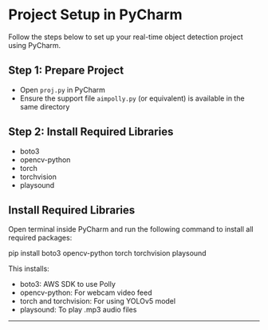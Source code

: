 # Project Setup in PyCharm

Follow the steps below to set up your real-time object detection project using PyCharm.

## Step 1: Prepare Project
- Open `proj.py` in PyCharm
- Ensure the support file `aimpolly.py` (or equivalent) is available in the same directory

## Step 2: Install Required Libraries
- boto3
- opencv-python
- torch
- torchvision
- playsound

## Install Required Libraries  
Open terminal inside PyCharm and run the following command to install all required packages:  

pip install boto3 opencv-python torch torchvision playsound  

This installs:  
- boto3: AWS SDK to use Polly  
- opencv-python: For webcam video feed  
- torch and torchvision: For using YOLOv5 model  
- playsound: To play .mp3 audio files  

---


